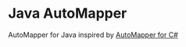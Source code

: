 # Java AutoMapper
AutoMapper for Java inspired by [AutoMapper for C#](https://github.com/AutoMapper/AutoMapper)